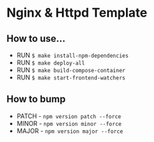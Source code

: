 # Nginx & Httpd Template
## How to use...

- RUN `$ make install-npm-dependencies`
- RUN `$ make deploy-all`
- RUN `$ make build-compose-container`
- RUN `$ make start-frontend-watchers`

## How to bump
- PATCH - `npm version patch --force`
- MINOR - `npm version minor --force`
- MAJOR - `npm version major --force`